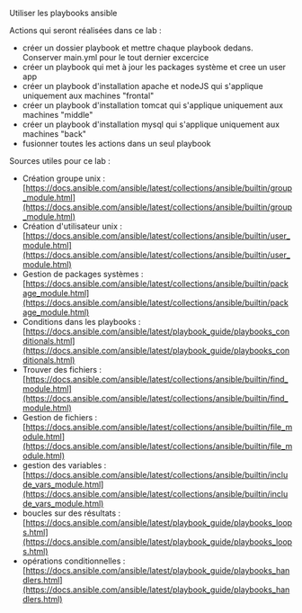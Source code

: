 Utiliser les playbooks ansible

Actions qui seront réalisées dans ce lab :
- créer un dossier playbook et mettre chaque playbook dedans. Conserver main.yml pour le tout dernier excercice
- créer un playbook qui met à jour les packages système et cree un user app
- créer un playbook d'installation apache et nodeJS qui s'applique uniquement aux machines "frontal"
- créer un playbook d'installation tomcat qui s'applique uniquement aux machines "middle"
- créer un playbook d'installation mysql qui s'applique uniquement aux machines "back"
- fusionner toutes les actions dans un seul playbook


Sources utiles pour ce lab :
- Création groupe unix : [https://docs.ansible.com/ansible/latest/collections/ansible/builtin/group_module.html](https://docs.ansible.com/ansible/latest/collections/ansible/builtin/group_module.html)
- Création d'utilisateur unix : [https://docs.ansible.com/ansible/latest/collections/ansible/builtin/user_module.html](https://docs.ansible.com/ansible/latest/collections/ansible/builtin/user_module.html)
- Gestion de packages systèmes : [https://docs.ansible.com/ansible/latest/collections/ansible/builtin/package_module.html](https://docs.ansible.com/ansible/latest/collections/ansible/builtin/package_module.html)
- Conditions dans les playbooks : [https://docs.ansible.com/ansible/latest/playbook_guide/playbooks_conditionals.html](https://docs.ansible.com/ansible/latest/playbook_guide/playbooks_conditionals.html)
- Trouver des fichiers : [https://docs.ansible.com/ansible/latest/collections/ansible/builtin/find_module.html](https://docs.ansible.com/ansible/latest/collections/ansible/builtin/find_module.html)
- Gestion de fichiers : [https://docs.ansible.com/ansible/latest/collections/ansible/builtin/file_module.html](https://docs.ansible.com/ansible/latest/collections/ansible/builtin/file_module.html)
- gestion des variables : [https://docs.ansible.com/ansible/latest/collections/ansible/builtin/include_vars_module.html](https://docs.ansible.com/ansible/latest/collections/ansible/builtin/include_vars_module.html)
- boucles sur des résultats : [https://docs.ansible.com/ansible/latest/playbook_guide/playbooks_loops.html](https://docs.ansible.com/ansible/latest/playbook_guide/playbooks_loops.html)
- opérations conditionnelles : [https://docs.ansible.com/ansible/latest/playbook_guide/playbooks_handlers.html](https://docs.ansible.com/ansible/latest/playbook_guide/playbooks_handlers.html)
